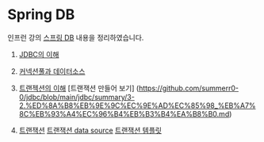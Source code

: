 # Spring DB

인프런 강의 [스프링 DB](https://www.inflearn.com/course/%EC%8A%A4%ED%94%84%EB%A7%81-db-1) 내용을 정리하였습니다.

1. [JDBC의 이해](https://github.com/summerr0-0/spring-db/blob/main/summary/1.jdbc%EC%9D%B4%ED%95%B4.md)
2. [커넥션풀과 데이터소스](https://github.com/summerr0-0/spring-db/blob/main/summary/2.%EC%BB%A4%EB%84%A5%EC%85%98%ED%92%80%EA%B3%BC_%EB%8D%B0%EC%9D%B4%ED%84%B0%EC%86%8C%EC%8A%A4.md)
3. [트랜젝션의 이해](https://github.com/summerr0-0/spring-db/blob/main/summary/3.%ED%8A%B8%EB%9E%9C%EC%9E%AD%EC%85%98_%EC%9D%B4%ED%95%B4.md)
    [트랜잭션 만들어 보기] (https://github.com/summerr0-0/jdbc/blob/main/jdbc/summary/3-2.%ED%8A%B8%EB%9E%9C%EC%9E%AD%EC%85%98_%EB%A7%8C%EB%93%A4%EC%96%B4%EB%B3%B4%EA%B8%B0.md)


4. [트랜잭션](https://github.com/summerr0-0/jdbc/blob/main/jdbc/summary/4.%20%ED%8A%B8%EB%9E%9C%EC%9E%AD%EC%85%98.md)
  [트랜잭션 data source](https://github.com/summerr0-0/jdbc/blob/main/jdbc/summary/4-2%ED%8A%B8%EB%9E%9C%EC%9E%AD%EC%85%98_DataSourceUtils%EC%A0%81%EC%9A%A9.md)
  [트랜잭션 템플릿](https://github.com/summerr0-0/jdbc/blob/main/jdbc/summary/4-3%20%ED%8A%B8%EB%9E%9C%EC%9E%AD%EC%85%98_%ED%85%9C%ED%94%8C%EB%A6%BF_%EC%9D%B4%EC%9A%A9%ED%95%98%EA%B8%B0.md)
